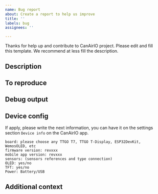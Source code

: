 ```yaml
---
name: Bug report
about: Create a report to help us improve
title: ''
labels: bug
assignees: ''

---
```

Thanks for help up and contribute to CanAirIO project. Please edit and fill this template. We recommend at less fill the description.

## Description


## To reproduce


## Debug output


## Device config

If apply, please write the next information, you can have it on the settings section `Device info` on the CanAirIO app.

```
board: please choose any TTGO T7, TTGO T-Display, ESP32DevKit, WemosOLED, etc
firmware version: revxxx
mobile app version: revxxx
sensors: (sensors references and type connection)
OLED: yes/no
TFT: yes/no
Power: Battery/USB
```

## Additional context


